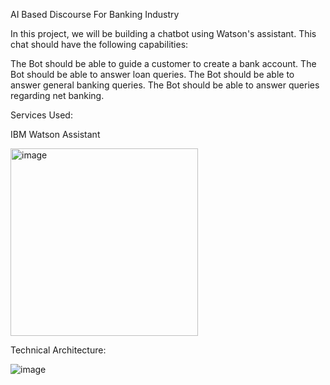 AI Based Discourse For Banking Industry

In this project, we will be building a chatbot using Watson's assistant. This chat should have the following capabilities:


The Bot should be able to guide a customer to create a bank account.
The Bot should be able to answer loan queries.
The Bot should be able to answer general banking queries.
The Bot should be able to answer queries regarding net banking.

Services Used:

IBM Watson Assistant

<img width="300" alt="image" src="https://user-images.githubusercontent.com/86064855/192136874-08b15b59-f32e-4207-880e-a50538adb4d3.png">


Technical Architecture:

![image](https://user-images.githubusercontent.com/86064855/192136904-2a52f8f9-41e0-4bf2-a3a2-8ea7698e933c.png)

 
